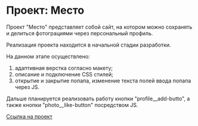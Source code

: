 # Проект: Место

Проект "Место" представляет собой сайт, на котором можно сохранять и делиться фотограциями через персональный профиль.

Реализация проекта находится в начальной стадии разработки.

На данном этапе осуществлено:
1. адаптивная верстка согласно макету;
2. описание и подключение CSS стилей;
3. открытие и закрытие попапа, изменение текста полей ввода попапа через JS.

Дальше планируется реализовать работу кнопки "profile__add-butto", а также кнопки "photo__like-button" посредством JS.

[Ссылка на проект](https://bashechka.github.io/mesto/)

